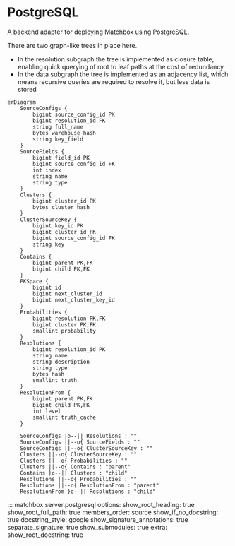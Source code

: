 # PostgreSQL

A backend adapter for deploying Matchbox using PostgreSQL.

There are two graph-like trees in place here.

* In the resolution subgraph the tree is implemented as closure table, enabling quick querying of root to leaf paths at the cost of redundancy
* In the data subgraph the tree is implemented as an adjacency list, which means recursive queries are required to resolve it, but less data is stored

```mermaid
erDiagram
    SourceConfigs {
        bigint source_config_id PK
        bigint resolution_id FK
        string full_name
        bytes warehouse_hash
        string key_field
    }
    SourceFields {
        bigint field_id PK
        bigint source_config_id FK
        int index
        string name
        string type
    }
    Clusters {
        bigint cluster_id PK
        bytes cluster_hash
    }
    ClusterSourceKey {
        bigint key_id PK
        bigint cluster_id FK
        bigint source_config_id FK
        string key
    }
    Contains {
        bigint parent PK,FK
        bigint child PK,FK
    }
    PKSpace {
        bigint id
        bigint next_cluster_id
        bigint next_cluster_key_id
    }
    Probabilities {
        bigint resolution PK,FK
        bigint cluster PK,FK
        smallint probability
    }
    Resolutions {
        bigint resolution_id PK
        string name
        string description
        string type
        bytes hash
        smallint truth
    }
    ResolutionFrom {
        bigint parent PK,FK
        bigint child PK,FK
        int level
        smallint truth_cache
    }

    SourceConfigs |o--|| Resolutions : ""
    SourceConfigs ||--o{ SourceFields : ""
    SourceConfigs ||--o{ ClusterSourceKey : ""
    Clusters ||--o{ ClusterSourceKey : ""
    Clusters ||--o{ Probabilities : ""
    Clusters ||--o{ Contains : "parent"
    Contains }o--|| Clusters : "child"
    Resolutions ||--o{ Probabilities : ""
    Resolutions ||--o{ ResolutionFrom : "parent"
    ResolutionFrom }o--|| Resolutions : "child"
```


::: matchbox.server.postgresql
    options:
        show_root_heading: true
        show_root_full_path: true
        members_order: source
        show_if_no_docstring: true
        docstring_style: google
        show_signature_annotations: true
        separate_signature: true
        show_submodules: true
        extra:
            show_root_docstring: true